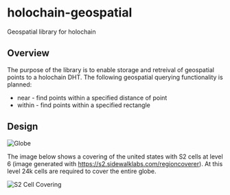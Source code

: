# holochain-geospatial
Geospatial library for holochain

## Overview
The purpose of the library is to enable storage and retreival of geospatial points to a holochain DHT. The following geospatial querying functionality is planned:

* near - find points within a specified distance of point
* within - find points within a specified rectangle

## Design

![Globe](http://s2geometry.io/devguide/img/s2curve-tiny.gif)

The image below shows a covering of the united states with S2 cells at level 6 (image generated with https://s2.sidewalklabs.com/regioncoverer). At this level 24k cells are required to cover the entire globe.

![S2 Cell Covering](https://imgur.com/upit5Rl.jpg)
